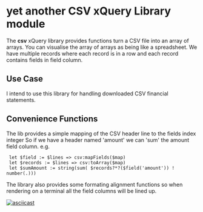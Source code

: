 # yet another CSV xQuery Library module

The <b>csv</b> xQuery library provides functions turn a CSV file into an array of
arrays. You can visualise the array of arrays as being like a spreadsheet.
We have multiple records where each record is in a row and each record contains fields in field column.


## Use Case

I intend to use this library for handling downloaded CSV financial statements. 

## Convenience Functions

The lib provides a simple mapping of the CSV header line to the fields index integer
So if we have a header named 'amount' we can 'sum' the amount field column.
e.g.

```
 let $field := $lines => csv:mapFields($map)
 let $records := $lines => csv:toArray($map)
 let $sumAmount := string(sum( $records?*?($field('amount')) ! number(.)))
```

The library also provides some formating alignment functions so when rendering on a terminal all the field columns will be lined up.

[![asciicast](https://asciinema.org/a/232385.svg)](https://asciinema.org/a/232385)





<!-- One Paragraph of project description goes here -->

<!--
[![Build Status](https://travis-ci.org/grantmacken/csv.svg?branch=master)](https://travis-ci.org/grantmacken/oAuth1)
[![GitHub release](https://img.shields.io/github/release/grantmacken/csv/all.svg)](https://gitHub.com/grantmacken/csv/releases/latest)
-->
<!--
# Using This Library

# Example

# Deployment


TODO!

## Built With

* [eXistdb docker image]() - xQuery engine and database

## Versioning

We use [SemVer](http://semver.org/) for versioning. 

[latest release on this repo](https://github.com/grantmacken/csv/releases/latest
-->
<!--
[![GitHub tag](https://img.shields.io/github/tag/grantmacken/csv.svg)](https://gitHub.com/grantmacken/csv/tags/)
-->

<!--
## Contributing

Please read [CONTRIBUTING.md](https://gist.github.com/PurpleBooth/b24679402957c63ec426).
-->
<!--
# TESTS

cast of running tests

Link to travis build
-->
